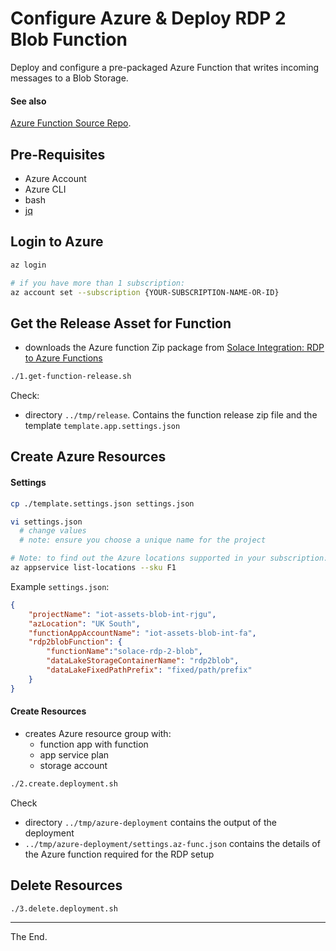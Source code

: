 # Configure Azure & Deploy RDP 2 Blob Function

Deploy and configure a pre-packaged Azure Function that writes incoming messages to a Blob Storage.

#### See also
[Azure Function Source Repo](https://github.com/solace-iot-team/solace-int-rdp-az-funcs).

## Pre-Requisites

* Azure Account
* Azure CLI
* bash
* [jq](https://stedolan.github.io/jq/download/)

## Login to Azure
````bash
az login

# if you have more than 1 subscription:
az account set --subscription {YOUR-SUBSCRIPTION-NAME-OR-ID}
````

## Get the Release Asset for Function

- downloads the Azure function Zip package from [Solace Integration: RDP to Azure Functions](https://github.com/solace-iot-team/solace-int-rdp-az-funcs)

````bash
./1.get-function-release.sh
````

Check:
  - directory `../tmp/release`. Contains the function release zip file and the template `template.app.settings.json`

## Create Azure Resources

#### Settings
````bash
cp ./template.settings.json settings.json

vi settings.json
  # change values
  # note: ensure you choose a unique name for the project

# Note: to find out the Azure locations supported in your subscription:
az appservice list-locations --sku F1
````

Example `settings.json`:
````json
{
    "projectName": "iot-assets-blob-int-rjgu",
    "azLocation": "UK South",
    "functionAppAccountName": "iot-assets-blob-int-fa",
    "rdp2blobFunction": {
        "functionName":"solace-rdp-2-blob",
        "dataLakeStorageContainerName": "rdp2blob",
        "dataLakeFixedPathPrefix": "fixed/path/prefix"
    }
}
````


#### Create Resources

- creates Azure resource group with:
  - function app with function
  - app service plan
  - storage account

````bash
./2.create.deployment.sh
````

Check
- directory `../tmp/azure-deployment` contains the output of the deployment
- `../tmp/azure-deployment/settings.az-func.json` contains the details of the Azure function required for the RDP setup

## Delete Resources
````bash
./3.delete.deployment.sh
````

---
The End.
